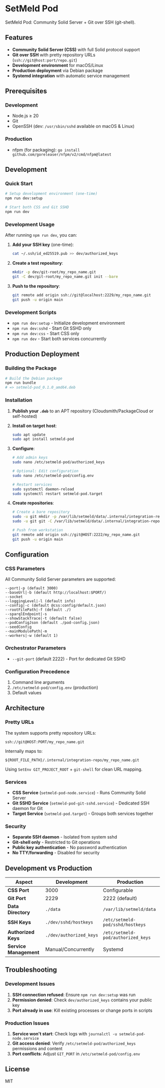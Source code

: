 # SetMeld Pod

SetMeld Pod: Community Solid Server + Git over SSH (git-shell).

## Features

- **Community Solid Server (CSS)** with full Solid protocol support
- **Git over SSH** with pretty repository URLs (`ssh://git@host:port/repo.git`)
- **Development environment** for macOS/Linux
- **Production deployment** via Debian package
- **Systemd integration** with automatic service management

## Prerequisites

### Development
- Node.js ≥ 20
- Git
- OpenSSH (dev: `/usr/sbin/sshd` available on macOS & Linux)

### Production
- nfpm (for packaging): `go install github.com/goreleaser/nfpm/v2/cmd/nfpm@latest`

## Development

### Quick Start

```bash
# Setup development environment (one-time)
npm run dev:setup

# Start both CSS and Git SSHD
npm run dev
```

### Development Usage

After running `npm run dev`, you can:

1. **Add your SSH key** (one-time):
   ```bash
   cat ~/.ssh/id_ed25519.pub >> dev/authorized_keys
   ```

2. **Create a test repository**:
   ```bash
   mkdir -p dev/git-root/my_repo_name.git
   git -C dev/git-root/my_repo_name.git init --bare
   ```

3. **Push to the repository**:
   ```bash
   git remote add origin ssh://git@localhost:2229/my_repo_name.git
   git push -u origin main
   ```

### Development Scripts

- `npm run dev:setup` - Initialize development environment
- `npm run dev:sshd` - Start Git SSHD only
- `npm run dev:css` - Start CSS only
- `npm run dev` - Start both services concurrently

## Production Deployment

### Building the Package

```bash
# Build the Debian package
npm run bundle
# => setmeld-pod_0.1.0_amd64.deb
```

### Installation

1. **Publish your `.deb`** to an APT repository (Cloudsmith/PackageCloud or self-hosted)

2. **Install on target host**:
   ```bash
   sudo apt update
   sudo apt install setmeld-pod
   ```

3. **Configure**:
   ```bash
   # Add admin keys
   sudo nano /etc/setmeld-pod/authorized_keys
   
   # Optional: Edit configuration
   sudo nano /etc/setmeld-pod/config.env
   
   # Restart services
   sudo systemctl daemon-reload
   sudo systemctl restart setmeld-pod.target
   ```

4. **Create repositories**:
   ```bash
   # Create a bare repository
   sudo -u git mkdir -p /var/lib/setmeld/data/.internal/integration-repo/my_repo_name.git
   sudo -u git git -C /var/lib/setmeld/data/.internal/integration-repo/my_repo_name.git init --bare
   
   # Push from workstation
   git remote add origin ssh://git@HOST:2222/my_repo_name.git
   git push -u origin main
   ```

## Configuration

### CSS Parameters

All Community Solid Server parameters are supported:

```
--port|-p (default 3000)
--baseUrl|-b (default http://localhost:$PORT/)
--socket
--loggingLevel|-l (default info)
--config|-c (default @css:config/default.json)
--rootFilePath|-f (default ./)
--sparqlEndpoint|-s
--showStackTrace|-t (default false)
--podConfigJson (default ./pod-config.json)
--seedConfig
--mainModulePath|-m
--workers|-w (default 1)
```

### Orchestrator Parameters

- `--git-port` (default 2222) - Port for dedicated Git SSHD

### Configuration Precedence

1. Command line arguments
2. `/etc/setmeld-pod/config.env` (production)
3. Default values

## Architecture

### Pretty URLs

The system supports pretty repository URLs:

```
ssh://git@HOST:PORT/my_repo_name.git
```

Internally maps to:

```
${ROOT_FILE_PATH}/.internal/integration-repo/my_repo_name.git
```

Using `SetEnv GIT_PROJECT_ROOT` + `git-shell` for clean URL mapping.

### Services

- **CSS Service** (`setmeld-pod-node.service`) - Runs Community Solid Server
- **Git SSHD Service** (`setmeld-pod-git-sshd.service`) - Dedicated SSH daemon for Git
- **Target Service** (`setmeld-pod.target`) - Groups both services together

### Security

- **Separate SSH daemon** - Isolated from system sshd
- **Git-shell only** - Restricted to Git operations
- **Public key authentication** - No password authentication
- **No TTY/forwarding** - Disabled for security

## Development vs Production

| Aspect | Development | Production |
|--------|-------------|------------|
| **CSS Port** | 3000 | Configurable |
| **Git Port** | 2229 | 2222 (default) |
| **Data Directory** | `./data` | `/var/lib/setmeld/data` |
| **SSH Keys** | `./dev/sshd/hostkeys` | `/etc/setmeld-pod/sshd/hostkeys` |
| **Authorized Keys** | `./dev/authorized_keys` | `/etc/setmeld-pod/authorized_keys` |
| **Service Management** | Manual/Concurrently | Systemd |

## Troubleshooting

### Development Issues

1. **SSH connection refused**: Ensure `npm run dev:setup` was run
2. **Permission denied**: Check `dev/authorized_keys` contains your public key
3. **Port already in use**: Kill existing processes or change ports in scripts

### Production Issues

1. **Service won't start**: Check logs with `journalctl -u setmeld-pod-node.service`
2. **Git access denied**: Verify `/etc/setmeld-pod/authorized_keys` permissions and content
3. **Port conflicts**: Adjust `GIT_PORT` in `/etc/setmeld-pod/config.env`

## License

MIT